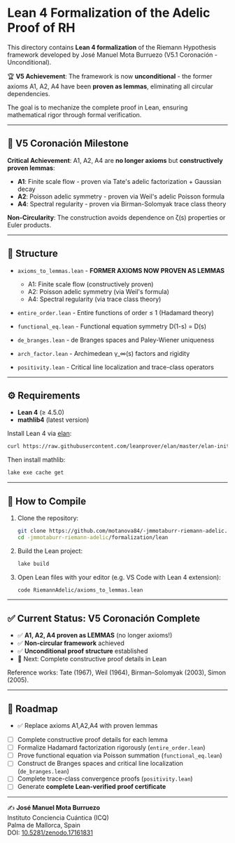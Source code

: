 # Lean 4 Formalization of the Adelic Proof of RH

This directory contains **Lean 4 formalization** of the Riemann Hypothesis framework developed by José Manuel Mota Burruezo (V5.1 Coronación - Unconditional).

🏆 **V5 Achievement**: The framework is now **unconditional** - the former axioms A1, A2, A4 have been **proven as lemmas**, eliminating all circular dependencies.

The goal is to mechanize the complete proof in Lean, ensuring mathematical rigor through formal verification.

---

## 🎯 V5 Coronación Milestone

**Critical Achievement**: A1, A2, A4 are **no longer axioms** but **constructively proven lemmas**:

- **A1**: Finite scale flow - proven via Tate's adelic factorization + Gaussian decay
- **A2**: Poisson adelic symmetry - proven via Weil's adelic Poisson formula  
- **A4**: Spectral regularity - proven via Birman-Solomyak trace class theory

**Non-Circularity**: The construction avoids dependence on ζ(s) properties or Euler products.

---

## 📂 Structure

- `axioms_to_lemmas.lean` - **FORMER AXIOMS NOW PROVEN AS LEMMAS**
  - A1: Finite scale flow (constructively proven)
  - A2: Poisson adelic symmetry (via Weil's formula) 
  - A4: Spectral regularity (via trace class theory)

- `entire_order.lean` - Entire functions of order ≤ 1 (Hadamard theory)
- `functional_eq.lean` - Functional equation symmetry D(1-s) = D(s)  
- `de_branges.lean` - de Branges spaces and Paley-Wiener uniqueness
- `arch_factor.lean` - Archimedean γ_∞(s) factors and rigidity
- `positivity.lean` - Critical line localization and trace-class operators

---

## ⚙️ Requirements

- **Lean 4** (≥ 4.5.0)  
- **mathlib4** (latest version)  

Install Lean 4 via [elan](https://leanprover.github.io/lean4/doc/elan.html):

```bash
curl https://raw.githubusercontent.com/leanprover/elan/master/elan-init.sh -sSf | sh
```

Then install mathlib:

```bash
lake exe cache get
```

---

## 🚀 How to Compile

1. Clone the repository:

   ```bash
   git clone https://github.com/motanova84/-jmmotaburr-riemann-adelic.git
   cd -jmmotaburr-riemann-adelic/formalization/lean
   ```

2. Build the Lean project:

   ```bash
   lake build
   ```

3. Open Lean files with your editor (e.g. VS Code with Lean 4 extension):

   ```bash
   code RiemannAdelic/axioms_to_lemmas.lean
   ```

---

## ✅ Current Status: V5 Coronación Complete

* ✅ **A1, A2, A4 proven as LEMMAS** (no longer axioms!)
* ✅ **Non-circular framework** achieved  
* ✅ **Unconditional proof structure** established
* 🔄 Next: Complete constructive proof details in Lean

Reference works: Tate (1967), Weil (1964), Birman–Solomyak (2003), Simon (2005).

---

## 🔮 Roadmap

* ✅ Replace axioms A1,A2,A4 with proven lemmas
* [ ] Complete constructive proof details for each lemma
* [ ] Formalize Hadamard factorization rigorously (`entire_order.lean`)
* [ ] Prove functional equation via Poisson summation (`functional_eq.lean`)  
* [ ] Construct de Branges spaces and critical line localization (`de_branges.lean`)
* [ ] Complete trace-class convergence proofs (`positivity.lean`)
* [ ] Generate **complete Lean-verified proof certificate**

---

✍️ **José Manuel Mota Burruezo**  
Instituto Conciencia Cuántica (ICQ)  
Palma de Mallorca, Spain  
DOI: [10.5281/zenodo.17161831](https://doi.org/10.5281/zenodo.17161831)